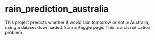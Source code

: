 # rain_prediction_australia
This project predicts whether it would rain tomorrow or not in Australia, using a dataset downloaded from a Kaggle page. This is a classification problem.
